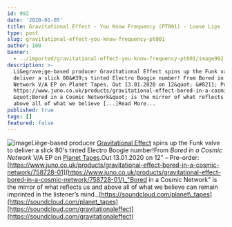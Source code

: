```yaml
---
id: 992
date: '2020-01-05'
title: Gravitational Effect - You Know Frequency (PT001) - Loose Lips
type: post
slug: gravitational-effect-you-know-frequency-pt001
author: 100
banner:
  - ../imported/gravitational-effect-you-know-frequency-pt001/image992.jpeg
description: >-
  Li&egrave;ge-based producer Gravitational Effect spins up the Funk valve to
  deliver a slick 80&#39;s tinted Electro Boogie number! From Bored in a Cosmic
  Network V/A EP on Planet Tapes. Out 13.01.2020 on 12&quot; &#8211; Pre-order:
  https://www.juno.co.uk/products/gravitational-effect-bored-in-a-cosmic-network/758728-01
  &quot;Bored in a Cosmic Network&quot; is the mirror of what reflects us and
  above all of what we believe [...]Read More...
published: true
tags: []
featured: false
---
```

![image](../../imported/gravitational-effect-you-know-frequency-pt001/image992.jpeg)Liège-based producer [Gravitational Effect](https://www.discogs.com/artist/5385515-Gravitational-Effect) spins up the Funk valve to deliver a slick 80's tinted Electro Boogie number!From _Bored in a Cosmic Network_ V/A EP on [Planet Tapes](https://www.facebook.com/Planet.Tapes).Out 13.01.2020 on 12" – Pre-order: [](https://www.juno.co.uk/products/gravitational-effect-bored-in-a-cosmic-network/758728-01/)[https://www.juno.co.uk/products/gravitational-effect-bored-in-a-cosmic-network/758728-01](https://www.juno.co.uk/products/gravitational-effect-bored-in-a-cosmic-network/758728-01/)_"Bored in a Cosmic Network" is the mirror of what reflects us and above all of what we believe can remain imprinted in the listener’s mind._[https://soundcloud.com/planet\_tapes](https://soundcloud.com/planet_tapes)[https://soundcloud.com/gravitationaleffect](https://soundcloud.com/gravitationaleffect)